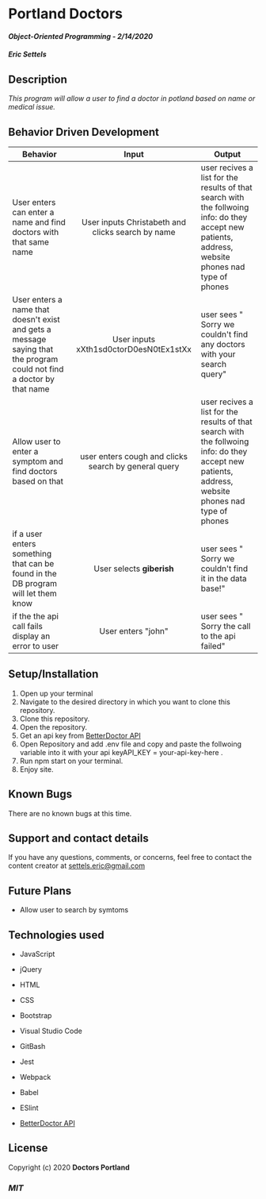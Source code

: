 # Portland Doctors

#### _Object-Oriented Programming_ - _2/14/2020_

#### _Eric Settels_

## **Description**

_This program will allow a user to find a doctor in potland based on name or medical issue._

## **Behavior Driven Development**

| Behavior | Input | Output |
|----------|:-----:|--------|
| User enters can enter a name and find doctors with that same name | User inputs Christabeth and clicks search by name | user recives a list for the results of that search  with the follwoing info: do they accept new patients, address, website phones nad type of phones |
| User enters a name that doesn't exist and gets a message saying that the program could not find a doctor by that name | User inputs xXth1sd0ctorD0esN0tEx1stXx  | user sees " Sorry we couldn't find any doctors with your search query"  |
| Allow user to enter a symptom and find doctors based on that | user enters cough and clicks search by general query | user recives a list for the results of that search  with the follwoing info: do they accept new patients, address, website phones nad type of phones |
| if a user enters something that can be found in the DB program will let them know | User selects **giberish** | user sees " Sorry we couldn't find it in the data base!" |
| if the the api call fails display an error to user  | User enters "john" | user sees " Sorry the call to the api failed" |


## **Setup/Installation**

1. Open up your terminal
2. Navigate to the desired directory in which you want to clone this repository.
3. Clone this repository.
4. Open the repository.
5. Get an api key from  [BetterDoctor API](https://developer.betterdoctor.com/)
6. Open Repository and add .env file and copy and paste the follwoing variable into it with your api keyAPI_KEY = your-api-key-here . 
7. Run npm start on your terminal. 
8. Enjoy site. 


## **Known Bugs**

There are no known bugs at this time.

## **Support and contact details**

If you have any questions, comments, or concerns, feel free to contact the content creator at settels.eric@gmail.com 

## **Future Plans**

* Allow user to search by symtoms 

## **Technologies used**

* JavaScript

* jQuery

* HTML

* CSS

* Bootstrap

* Visual Studio Code

* GitBash

* Jest

* Webpack

* Babel

* ESlint

*  [BetterDoctor API](https://developer.betterdoctor.com/)

## **License**

Copyright (c) 2020 **Doctors Portland**

### **_MIT_**